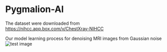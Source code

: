 # Pygmalion-AI

The dataset were downloaded from https://nihcc.app.box.com/v/ChestXray-NIHCC


Our model learning process for denoising MRI images from Gaussian noise 
![test image](https://github.com/kamelbelkadhi/Pygmalion-AI/blob/master/images/result.gif)
